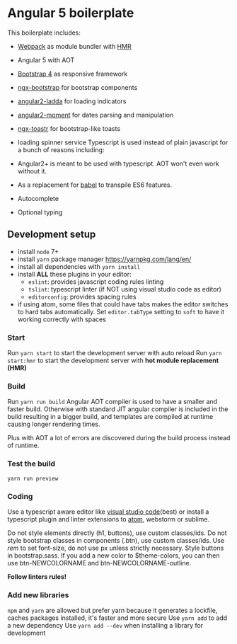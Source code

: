# Angular 5 boilerplate
This boilerplate includes:  

* [Webpack](https://webpack.github.io/) as module bundler with [HMR](https://webpack.js.org/concepts/hot-module-replacement/)
* Angular 5 with AOT
* [Bootstrap 4](https://v4-alpha.getbootstrap.com/getting-started/introduction/) as responsive framework
* [ngx-bootstrap](https://valor-software.com/ngx-bootstrap) for bootstrap components
* [angular2-ladda](https://github.com/moff/angular2-ladda) for loading indicators 
* [angular2-moment](https://github.com/urish/angular2-moment) for dates parsing and manipulation
* [ngx-toastr](https://github.com/scttcper/ngx-toastr) for bootstrap-like toasts
* loading spinner service
Typescript is used instead of plain javascript for a bunch of reasons including:

* Angular2+ is meant to be used with typescript. AOT won't even work without it.
* As a replacement for [babel](https://babeljs.io/) to transpile ES6 features.
* Autocomplete
* Optional typing

## Development setup

 - install `node` 7+
 - install `yarn` package manager https://yarnpkg.com/lang/en/
 - install all dependencies with `yarn install`
 - install **ALL** these plugins in your editor:
   - `eslint`: provides javascript coding rules linting
   - `tslint`: typescript linter (if NOT using visual studio code as editor)
   - `editorconfig`: provides spacing rules
 - if using atom, some files that could have tabs makes the editor switches to hard tabs automatically. Set `editor.tabType` setting to `soft` to have it working correctly with spaces

### Start

Run `yarn start` to start the development server with auto reload
Run `yarn start:hmr` to start the development server with **hot module replacement (HMR)**

### Build

Run `yarn run build`
Angular AOT compiler is used to have a smaller and faster build. Otherwise with standard JIT angular compiler is included in the build resulting in a bigger build, and templates are compiled at runtime causing longer rendering times. 

Plus with AOT a lot of errors are discovered during the build process instead of runtime.

### Test the build
`yarn run preview`

### Coding
Use a typescript aware editor like [visual studio code](https://code.visualstudio.com/)(best) or install a typescript plugin and linter extensions to [atom](https://atom.io/), webstorm or sublime.

Do not style elements directly (h1, buttons), use custom classes/ids.
Do not style bootstrap classes in components (.btn), use custom classes/ids.
Use *rem* to set font-size, do not use px unless strictly necessary.
Style buttons in bootstrap.sass. If you add a new color to $theme-colors, you can then use btn-NEWCOLORNAME and btn-NEWCOLORNAME-outline.

**Follow linters rules!**

### Add new libraries

`npm` and `yarn` are allowed but prefer yarn because it generates a lockfile, caches packages installed, it's faster and more secure
Use `yarn add` to add a new dependency
Use `yarn add --dev` when installing a library for development
